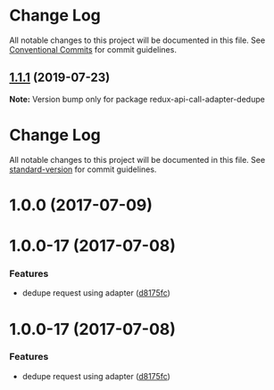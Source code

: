 # Change Log

All notable changes to this project will be documented in this file.
See [Conventional Commits](https://conventionalcommits.org) for commit guidelines.

## [1.1.1](https://github.com/tungv/redux-api-call/compare/v1.1.0...v1.1.1) (2019-07-23)

**Note:** Version bump only for package redux-api-call-adapter-dedupe





# Change Log

All notable changes to this project will be documented in this file.
See [standard-version](https://github.com/conventional-changelog/standard-version) for commit guidelines.

<a name="1.0.0"></a>
# 1.0.0 (2017-07-09)



<a name="1.0.0-17"></a>
# 1.0.0-17 (2017-07-08)


### Features

* dedupe request using adapter ([d8175fc](https://github.com/tungv/redux-api-call/commit/d8175fc))




<a name="1.0.0-17"></a>
# 1.0.0-17 (2017-07-08)


### Features

* dedupe request using adapter ([d8175fc](https://github.com/tungv/redux-api-call/commit/d8175fc))
